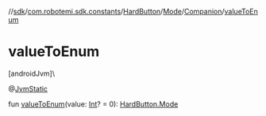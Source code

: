//[sdk](../../../../../index.md)/[com.robotemi.sdk.constants](../../../index.md)/[HardButton](../../index.md)/[Mode](../index.md)/[Companion](index.md)/[valueToEnum](value-to-enum.md)

# valueToEnum

[androidJvm]\

@[JvmStatic](https://kotlinlang.org/api/latest/jvm/stdlib/kotlin.jvm/-jvm-static/index.html)

fun [valueToEnum](value-to-enum.md)(value: [Int](https://kotlinlang.org/api/latest/jvm/stdlib/kotlin/-int/index.html)? = 0): [HardButton.Mode](../index.md)
